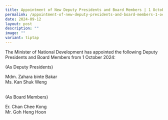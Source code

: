 ```yaml
---
title: Appointment of New Deputy Presidents and Board Members | 1 October 2024
permalink: /appointment-of-new-deputy-presidents-and-board-members-1-october-2024/
date: 2024-09-12
layout: post
description: ""
image: ""
variant: tiptap
---
```

<p>The Minister of National Development has appointed the following Deputy
Presidents and Board Members from 1 October 2024:</p>
<p></p>
<p>(As Deputy Presidents)</p>
<p>Mdm. Zahara binte Bakar
<br>Ms. Kan Shuk Weng
<br>
<br>
</p>
<p>(As Board Members)</p>
<p>Er. Chan Chee Kong
<br>Mr. Goh Heng Hoon</p>
<p></p>
